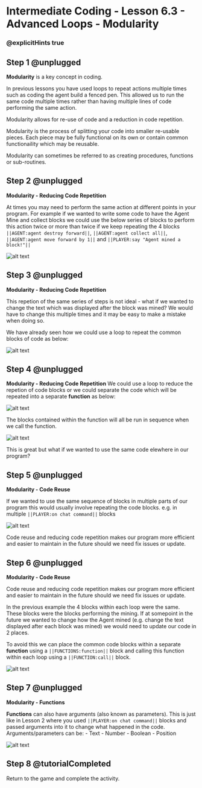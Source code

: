 # Intermediate Coding - Lesson 6.3 - Advanced Loops - Modularity

### @explicitHints true

## Step 1 @unplugged
**Modularity** is a key concept in coding.

In previous lessons you have used loops to repeat actions multiple times such as coding the agent build a fenced pen. This allowed us to run the same code multiple times rather than having multiple lines of code performing the same action.

Modularity allows for re-use of code and a reduction in code repetition.

Modularity is the process of splitting your code into smaller re-usable pieces. Each piece may be fully functional on its own or contain common functionaility which may be reusable.

Modularity can sometimes be referred to as creating procedures, functions or sub-routines.

## Step 2 @unplugged
**Modularity - Reducing Code Repetition**

At times you may need to perform the same action at different points in your program. For example if we wanted to write some code to have the Agent Mine and collect blocks we could use the below series of blocks to perform this action twice or more than twice if we keep repeating the 4 blocks ``||AGENT:agent destroy forward||``, ``||AGENT:agent collect all||``, ``||AGENT:agent move forward by 1||`` and ``||PLAYER:say "Agent mined a block!"||``

![alt text](https://intermediate.codingcredentials.com/Lesson6/6.3/images/1.png?raw=true "Reuse")

## Step 3 @unplugged
**Modularity - Reducing Code Repetition**

This repetion of the same series of steps is not ideal - what if we wanted to change the text which was displayed after the block was mined? We would have to change this multiple times and it may be easy to make a mistake when doing so.

We have already seen how we could use a loop to repeat the common blocks of code as below:

![alt text](https://intermediate.codingcredentials.com/Lesson6/6.3/images/2.png?raw=true "Reuse")

## Step 4 @unplugged
**Modularity - Reducing Code Repetition**
We could use a loop to reduce the repetion of code blocks or we could separate the code which will be repeated into a separate **function** as below:

![alt text](https://intermediate.codingcredentials.com/Lesson6/6.3/images/3.png?raw=true "Reuse")

The blocks contained within the function will all be run in sequence when we call the function.

![alt text](https://intermediate.codingcredentials.com/Lesson6/6.3/images/4.png?raw=true "Reuse")

This is great but what if we wanted to use the same code elewhere in our program?

## Step 5 @unplugged
**Modularity - Code Reuse**

If we wanted to use the same sequence of blocks in multiple parts of our program this would usually involve repeating the code blocks.
e.g. in multiple ``||PLAYER:on chat command||`` blocks

![alt text](https://intermediate.codingcredentials.com/Lesson6/6.3/images/5.png?raw=true "Reuse")

Code reuse and reducing code repetition makes our program more efficient and easier to maintain in the future should we need fix issues or update.

## Step 6 @unplugged
**Modularity - Code Reuse**

Code reuse and reducing code repetition makes our program more efficient and easier to maintain in the future should we need fix issues or update.

In the previous example the 4 blocks within each loop were the same. These blocks were the blocks performing the mining. If at somepoint in the future we wanted to change how the Agent mined (e.g. change the text displayed after each block was mined) we would need to update our code in 2 places.

To avoid this we can place the common code blocks within a separate **function** using a ``||FUNCTIONS:function||`` block and calling this function within each loop using a ``||FUNCTION:call||`` block. 

![alt text](https://intermediate.codingcredentials.com/Lesson6/6.3/images/6.png?raw=true "Reuse")

## Step 7 @unplugged
**Modularity - Functions**

**Functions** can also have arguments (also known as parameters). This is just like in Lesson 2 where you used ``||PLAYER:on chat command||`` blocks and passed arguments into it to change what happened in the code.
Arguments/parameters can be:
	- Text
	- Number
	- Boolean
	- Position


![alt text](https://intermediate.codingcredentials.com/Lesson6/6.3/images/7.png?raw=true "Functions")

## Step 8 @tutorialCompleted
Return to the game and complete the activity.
